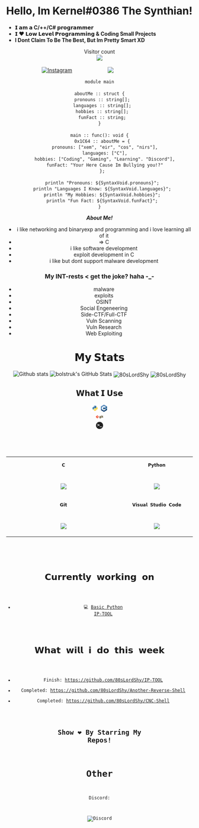 # Hello, Im Kernel#0386 The Synthian!

- **𝗜 𝗮𝗺 𝗮 C/++/C# 𝗽𝗿𝗼𝗴𝗿𝗮𝗺𝗺𝗲𝗿**
- **𝗜 ❤️ 𝗟𝗼𝘄 𝗟𝗲𝘃𝗲𝗹 𝗣𝗿𝗼𝗴𝗿𝗮𝗺𝗺𝗶𝗻𝗴 & Coding Small Projects**
- **I Dont Claim To Be The Best, But Im Pretty Smart XD**

<p align="center"> 
  Visitor count<br>
  <img src="https://profile-counter.glitch.me/ektaarora16/count.svg" />
</p>
 <div align="center">

<a href="https://www.instagram.com/SystemBugged/"><img alt="Instagram" src="https://img.shields.io/badge/Instagram-SystemBugged-black?style=flat-square&logo=instagram"></a>
<img align='right' src="https://media.giphy.com/media/M9gbBd9nbDrOTu1Mqx/giphy.gif" width="230">
```
module main

aboutMe :: struct {
  pronouns :: string[];
  languages :: string[];
  hobbies :: string[];
  funFact :: string;
}

main :: func(): void {
  0x1C64 :: aboutMe = {
    pronouns: ["xem", "eir", "cos", "nirs"],
    languages: ["C"],
    hobbies: ["Coding", "Gaming", "Learning". "Discord"],
    funFact: "Your Here Cause Im Bullying you!?"
  };

  println "Pronouns: ${SyntaxVoid.pronouns}";
  println "Languages I Know: ${SyntaxVoid.languages}";
  println "My Hobbies: ${SyntaxVoid.hobbies}";
  println "Fun Fact: ${SyntaxVoid.funFact}";
}
```

***About Me!***
- i like networking and binaryexp and programming and i love learning all of it
- => C
- i like software development
- exploit development in C
- i like but dont support malware development

<h3 title="hehehe"> My INT-rests < get the joke? haha -_-</h3>
 
 - malware
 - exploits
 - OSINT
 - Social Engeneering
 - Side-CTF/Full-CTF
 - Vuln Scanning
 - Vuln Research
 - Web Exploiting



# 𝗠𝘆 𝗦𝘁𝗮𝘁𝘀

![Github stats](https://github-readme-stats.vercel.app/api?username=80sLordShy&show_icons=true&hide_border=true)
<img src="https://github-readme-stats.vercel.app/api?username=80sLordShy&show_icons=true&hide_border=true&count_private=true&theme=shades-of-purple&icon_color=fad000" alt="bolstruk's GitHub Stats">
<img align="center" src="https://github-readme-streak-stats.herokuapp.com/?user=80sLordShy&count_private=true&theme=radical" alt="80sLordShy" />
<img align="center" width=500 src="https://github-readme-stats.vercel.app/api/top-langs/?username=80sLordShy&count_private=true&theme=radical" alt="80sLordShy" />

## 𝗪𝗵𝗮𝘁 𝗜 𝗨𝘀𝗲
  
  
 <code><img height="20" src="https://raw.githubusercontent.com/github/explore/80688e429a7d4ef2fca1e82350fe8e3517d3494d/topics/python/python.png"></code>
<code><img height="20" src="https://raw.githubusercontent.com/github/explore/80688e429a7d4ef2fca1e82350fe8e3517d3494d/topics/cpp/cpp.png">
<code><img height="20" src="https://raw.githubusercontent.com/github/explore/80688e429a7d4ef2fca1e82350fe8e3517d3494d/topics/git/git.png"></code>
<code><img height="20" src="https://raw.githubusercontent.com/github/explore/80688e429a7d4ef2fca1e82350fe8e3517d3494d/topics/terminal/terminal.png"></code>

<table>
  <tbody>
    <tr valign="top">
      <td width="25%" align="center">
        <span>𝗖</span><br><br><br>
        <img height="64px" src="https://cdn.svgporn.com/logos/c.svg">
      </td>
      <td width="25%" align="center">
        <span>𝗣𝘆𝘁𝗵𝗼𝗻</span><br><br><br>
        <img height="64px" src="https://cdn.svgporn.com/logos/python.svg">
      </td>
    </tr>
    <tr valign="top">
      <td width="25%" align="center">
        <span>𝗚𝗶𝘁</span><br><br><br>
        <img height="64px" src="https://cdn.svgporn.com/logos/git-icon.svg">
      </td>
      <td width="25%" align="center">
        <span>𝗩𝗶𝘀𝘂𝗮𝗹 𝗦𝘁𝘂𝗱𝗶𝗼 𝗖𝗼𝗱𝗲</span><br><br><br>
        <img height="64px" src="https://cdn.svgporn.com/logos/visual-studio-code.svg">
      </td>
    </tr>
  </tbody>
</table>

# 𝗖𝘂𝗿𝗿𝗲𝗻𝘁𝗹𝘆 𝘄𝗼𝗿𝗸𝗶𝗻𝗴 𝗼𝗻

- 💻 [Basic Python IP-TOOL](https://github.com/0x1C64/IP-TOOL)




# 𝗪𝗵𝗮𝘁 𝘄𝗶𝗹𝗹 𝗶 𝗱𝗼 𝘁𝗵𝗶𝘀 𝘄𝗲𝗲𝗸
- Finish: https://github.com/80sLordShy/IP-TOOL
- Completed: https://github.com/80sLordShy/Another-Reverse-Shell
- Completed: https://github.com/80sLordShy/CNC-Shell

## Show ❤️ By Starring My Repos!


# Other
Discord:

![Discord](https://discord.gg/n38MPpgZ3v)
